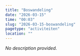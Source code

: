 ```yaml
---
title: "Boswandeling"
date: "2026-03-15"
time: "00:03"
slug: "2026-03-15-boswandeling"
pagetype: "activiteiten"
location: ""
---
```


_No description provided._
